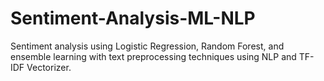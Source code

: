 # Sentiment-Analysis-ML-NLP
Sentiment analysis using Logistic Regression, Random Forest, and ensemble learning with text preprocessing techniques using NLP and TF-IDF Vectorizer.
